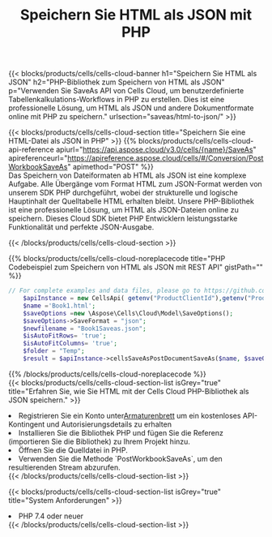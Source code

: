 ﻿---
title:  Speichern Sie HTML als JSON mit PHP
description:  Verwendung des Aspose.Cells Cloud SDK für PHP zum Speichern der Datei im HTML-Format als JSON-Formatdatei.
kwords: Excel, Save HTML as JSON, REST, PHP
howto: How to save HTML as JSON using Aspose.Cells Cloud PHP library.
---
{{< blocks/products/cells/cells-cloud-banner h1="Speichern Sie HTML als JSON" h2="PHP-Bibliothek zum Speichern von HTML als JSON" p="Verwenden Sie SaveAs API von Cells Cloud, um benutzerdefinierte Tabellenkalkulations-Workflows in PHP zu erstellen. Dies ist eine professionelle Lösung, um HTML als JSON und andere Dokumentformate online mit PHP zu speichern." urlsection="saveas/html-to-json/" >}}

{{< blocks/products/cells/cells-cloud-section title="Speichern Sie eine HTML-Datei als JSON in PHP" >}}
{{% blocks/products/cells/cells-cloud-api-reference apiurl="https://api.aspose.cloud/v3.0/cells/{name}/SaveAs" apireferenceurl="https://apireference.aspose.cloud/cells/#/Conversion/PostWorkbookSaveAs" apimethod="POST" %}}
<br/>
Das Speichern von Dateiformaten ab HTML als JSON ist eine komplexe Aufgabe. Alle Übergänge vom Format HTML zum JSON-Format werden von unserem SDK PHP durchgeführt, wobei der strukturelle und logische Hauptinhalt der Quelltabelle HTML erhalten bleibt. Unsere PHP-Bibliothek ist eine professionelle Lösung, um HTML als JSON-Dateien online zu speichern. Dieses Cloud SDK bietet PHP Entwicklern leistungsstarke Funktionalität und perfekte JSON-Ausgabe.

{{< /blocks/products/cells/cells-cloud-section >}}

{{% blocks/products/cells/cells-cloud-noreplacecode title="PHP Codebeispiel zum Speichern von HTML als JSON mit REST API" gistPath="" %}}
  
```php
// For complete examples and data files, please go to https://github.com/aspose-cells-cloud/aspose-cells-cloud-php/
    $apiInstance = new CellsApi( getenv("ProductClientId"),getenv("ProductClientSecret") );
    $name ='Book1.html';
    $saveOptions =new \Aspose\Cells\Cloud\Model\SaveOptions();
    $saveOptions->SaveFormat = "json";
    $newfilename = "Book1Saveas.json";
    $isAutoFitRows= 'true';
    $isAutoFitColumns= 'true';
    $folder = "Temp";
    $result = $apiInstance->cellsSaveAsPostDocumentSaveAs($name, $saveOptions, $newfilename,$isAutoFitRows, $isAutoFitColumns, $folder);
```
  
{{% /blocks/products/cells/cells-cloud-noreplacecode %}}
<br/>
{{< blocks/products/cells/cells-cloud-section-list isGrey="true" title="Erfahren Sie, wie Sie HTML mit der Cells Cloud PHP-Bibliothek als JSON speichern." >}}
<li> Registrieren Sie ein Konto unter<a href="https://dashboard.aspose.cloud/">Armaturenbrett</a> um ein kostenloses API-Kontingent und Autorisierungsdetails zu erhalten</li>
<li>Installieren Sie die Bibliothek PHP und fügen Sie die Referenz (importieren Sie die Bibliothek) zu Ihrem Projekt hinzu.</li>
<li>Öffnen Sie die Quelldatei in PHP.</li>
<li>Verwenden Sie die Methode `PostWorkbookSaveAs`, um den resultierenden Stream abzurufen.</li>
{{< /blocks/products/cells/cells-cloud-section-list >}}

{{< blocks/products/cells/cells-cloud-section-list isGrey="true" title="System Anforderungen" >}}
<li>PHP 7.4 oder neuer</li>
{{< /blocks/products/cells/cells-cloud-section-list >}}
